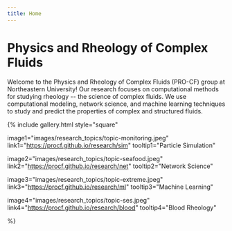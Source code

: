```yaml
---
title: Home
---
```


# Physics and Rheology of Complex Fluids


Welcome to the Physics and Rheology of Complex Fluids (PRO-CF) group at Northeastern University! Our research focuses on computational methods for studying rheology -- the science of complex fluids. We use computational modeling, network science, and machine learning techniques to study and predict the properties of complex and structured fluids.



{%
  include gallery.html
  style="square"

  image1="images/research_topics/topic-monitoring.jpeg"
  link1="https://procf.github.io/research/sim"
  tooltip1="Particle Simulation"

  image2="images/research_topics/topic-seafood.jpeg"
  link2="https://procf.github.io/research/net"
  tooltip2="Network Science"

  image3="images/research_topics/topic-extreme.jpeg"
  link3="https://procf.github.io/research/ml"
  tooltip3="Machine Learning"

  image4="images/research_topics/topic-ses.jpeg"
  link4="https://procf.github.io/research/blood"
  tooltip4="Blood Rheology"


%}



<!-- section break -->

<!-- section full -->

